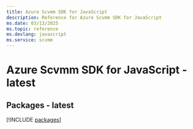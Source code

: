 ```yaml
---
title: Azure Scvmm SDK for JavaScript
description: Reference for Azure Scvmm SDK for JavaScript
ms.date: 03/13/2025
ms.topic: reference
ms.devlang: javascript
ms.service: scvmm
---
```

# Azure Scvmm SDK for JavaScript - latest
## Packages - latest
[!INCLUDE [packages](scvmm-index.md)]